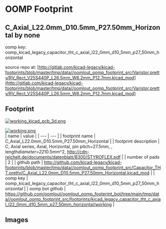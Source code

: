 # OOMP Footprint  
## C_Axial_L22.0mm_D10.5mm_P27.50mm_Horizontal  by none  
  
oomp key: oomp_kicad_legacy_capacitor_tht_c_axial_l22_0mm_d10_5mm_p27_50mm_horizontal  
  
source repo at: [http://gitlab.com/kicad-legacy/kicad-footprints/blob/master/tmp/data//oomlout_oomp_footprint_src/Varistor.pretty/RV_Rect_V25S440P_L26.5mm_W8.2mm_P12.7mm.kicad_mod](http://gitlab.com/kicad-legacy/kicad-footprints/blob/master/tmp/data//oomlout_oomp_footprint_src/Varistor.pretty/RV_Rect_V25S440P_L26.5mm_W8.2mm_P12.7mm.kicad_mod)  
## Footprint  
  
[![working_kicad_pcb_3d.png](working_kicad_pcb_3d_600.png)](working_kicad_pcb_3d.png)  
  
[![working.png](working_600.png)](working.png)  
| name | value | 
| --- | --- | 
| footprint name | C_Axial_L22.0mm_D10.5mm_P27.50mm_Horizontal | 
| footprint description | C, Axial series, Axial, Horizontal, pin pitch=27.5mm, , length*diameter=22*10.5mm^2, http://cdn-reichelt.de/documents/datenblatt/B300/STYROFLEX.pdf | 
| number of pads | 2 | 
| github path | http://github.com/kicad-legacy/kicad-footprints/blob/master/tmp/data//oomlout_oomp_footprint_src/Capacitor_THT.pretty/C_Axial_L22.0mm_D10.5mm_P27.50mm_Horizontal.kicad_mod | 
| oomp key | oomp_kicad_legacy_capacitor_tht_c_axial_l22_0mm_d10_5mm_p27_50mm_horizontal | 
| oomp bot github | https://github.com/oomlout/oomlout_oomp_footprint_bot/tree/main/tmp/data//oomlout_oomp_footprint_src/footprints/kicad_legacy_capacitor_tht_c_axial_l22_0mm_d10_5mm_p27_50mm_horizontal/working | 
## Images  
